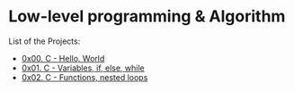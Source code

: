 # Low-level programming & Algorithm

List of the Projects:
* [0x00. C - Hello, World](https://github.com/pforciol/holbertonschool-low_level_programming/tree/master/0x00-hello_world)
* [0x01. C - Variables, if, else, while](https://github.com/pforciol/holbertonschool-low_level_programming/tree/master/0x01-variables_if_else_while)
* [0x02. C - Functions, nested loops](https://github.com/pforciol/holbertonschool-low_level_programming/tree/master/0x02-functions_nested_loops)
